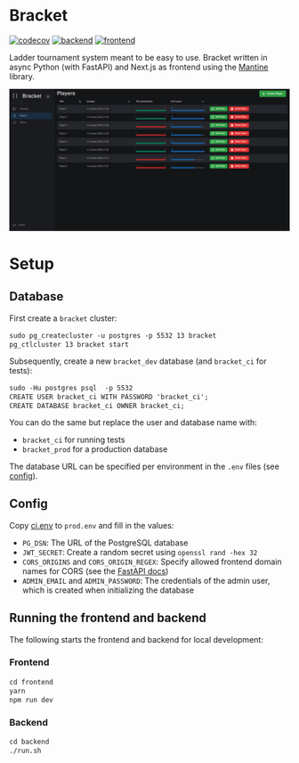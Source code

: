 # Bracket
[![codecov](https://codecov.io/gh/evroon/bracket/branch/master/graph/badge.svg?token=YJL0DVPFFG)](https://codecov.io/gh/evroon/bracket)
[![backend](https://github.com/evroon/bracket/actions/workflows/backend.yml/badge.svg)](https://github.com/evroon/bracket/actions/workflows/backend.yml)
[![frontend](https://github.com/evroon/bracket/actions/workflows/frontend.yml/badge.svg)](https://github.com/evroon/bracket/actions/workflows/frontend.yml)

Ladder tournament system meant to be easy to use.
Bracket written in async Python (with FastAPI) and Next.js as frontend using the [Mantine](https://mantine.dev/) library.

![Preview](misc/img/preview.png)

# Setup


## Database
First create a `bracket` cluster:
```shell
sudo pg_createcluster -u postgres -p 5532 13 bracket
pg_ctlcluster 13 bracket start
```

Subsequently, create a new `bracket_dev` database (and `bracket_ci` for tests):
```shell
sudo -Hu postgres psql  -p 5532
CREATE USER bracket_ci WITH PASSWORD 'bracket_ci';
CREATE DATABASE bracket_ci OWNER bracket_ci;
```

You can do the same but replace the user and database name with:
- `bracket_ci` for running tests
- `bracket_prod` for a production database

The database URL can be specified per environment in the `.env` files (see [config](#config)).

## Config
Copy [ci.env](backend/ci.env) to `prod.env` and fill in the values:
- `PG_DSN`: The URL of the PostgreSQL database
- `JWT_SECRET`: Create a random secret using `openssl rand -hex 32`
- `CORS_ORIGINS` and `CORS_ORIGIN_REGEX`: Specify allowed frontend domain names for CORS (see the [FastAPI docs](https://fastapi.tiangolo.com/tutorial/cors/))
- `ADMIN_EMAIL` and `ADMIN_PASSWORD`: The credentials of the admin user, which is created when initializing the database


## Running the frontend and backend
The following starts the frontend and backend for local development:
### Frontend
```
cd frontend
yarn
npm run dev
```

### Backend
```
cd backend
./run.sh
```
